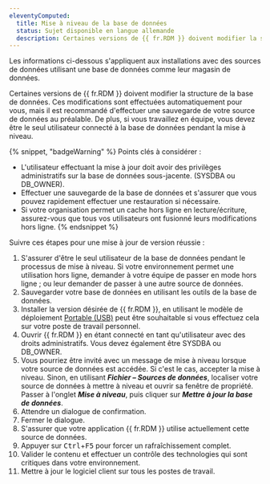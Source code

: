 ```yaml
---
eleventyComputed:
  title: Mise à niveau de la base de données
  status: Sujet disponible en langue allemande
  description: Certaines versions de {{ fr.RDM }} doivent modifier la structure de la base de données. Ces modifications sont effectuées automatiquement pour vous, mais il est recommandé d'effectuer une sauvegarde de votre source de données au préalable.
---
```

Les informations ci-dessous s'appliquent aux installations avec des sources de données utilisant une base de données comme leur magasin de données.

Certaines versions de {{ fr.RDM }} doivent modifier la structure de la base de données. Ces modifications sont effectuées automatiquement pour vous, mais il est recommandé d'effectuer une sauvegarde de votre source de données au préalable. De plus, si vous travaillez en équipe, vous devez être le seul utilisateur connecté à la base de données pendant la mise à niveau.

{% snippet, "badgeWarning" %} 
Points clés à considérer :
* L'utilisateur effectuant la mise à jour doit avoir des privilèges administratifs sur la base de données sous-jacente. (SYSDBA ou DB_OWNER).
* Effectuer une sauvegarde de la base de données et s'assurer que vous pouvez rapidement effectuer une restauration si nécessaire.
* Si votre organisation permet un cache hors ligne en lecture/écriture, assurez-vous que tous vos utilisateurs ont fusionné leurs modifications hors ligne.
{% endsnippet %}

Suivre ces étapes pour une mise à jour de version réussie :

1. S'assurer d'être le seul utilisateur de la base de données pendant le processus de mise à niveau. Si votre environnement permet une utilisation hors ligne, demander à votre équipe de passer en mode hors ligne ; ou leur demander de passer à une autre source de données.
1. Sauvegarder votre base de données en utilisant les outils de la base de données.
1. Installer la version désirée de {{ fr.RDM }}, en utilisant le modèle de déploiement [Portable (USB)](/rdm/windows/installation/client/portable-usb/) peut être souhaitable si vous effectuez cela sur votre poste de travail personnel.
1. Ouvrir {{ fr.RDM }} en étant connecté en tant qu'utilisateur avec des droits administratifs. Vous devez également être SYSDBA ou DB_OWNER.
1. Vous pourriez être invité avec un message de mise à niveau lorsque votre source de données est accédée. Si c'est le cas, accepter la mise à niveau. Sinon, en utilisant ***Fichier – Sources de données***, localiser votre source de données à mettre à niveau et ouvrir sa fenêtre de propriété. Passer à l'onglet ***Mise à niveau***, puis cliquer sur ***Mettre à jour la base de données***.
1. Attendre un dialogue de confirmation.
1. Fermer le dialogue.
1. S'assurer que votre application {{ fr.RDM }} utilise actuellement cette source de données.
1. Appuyer sur <kbd>Ctrl</kbd>+<kbd>F5</kbd> pour forcer un rafraîchissement complet.
1. Valider le contenu et effectuer un contrôle des technologies qui sont critiques dans votre environnement.
1. Mettre à jour le logiciel client sur tous les postes de travail.